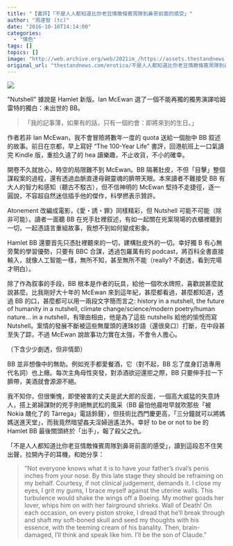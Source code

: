 ```yaml
---
title: "【書評】「不是人人都知道比你老豆情敵條賓周隊到鼻哥前面的感受」"
author: "周達智 (tc)"
date: "2016-10-10T14:14:00"
categories:
  - "情色"
tags: []
topics: []
image: "http://web.archive.org/web/2021im_/https://assets.thestandnews.com/media/photos/nutshell_xX2KB.png"
original_url: "thestandnews.com/erotica/不是人人都知道比你老豆情敵條賓周隊到鼻哥前面的感受"
---
```

![](http://web.archive.org/web/2021im_/https://assets.thestandnews.com/media/photos/nutshell_xX2KB.png)

"Nutshell" 據說是 Hamlet 新版。Ian McEwan 選了一個不能再獨的獨男演譯哈姆雷特的獨白：未出世的 BB。

> 「我的記事薄，如果有的話，只有一個約會：即將來到的生日。」

作者若非 Ian McEwan，我不會冒險將數年一度的 quota 送給一個胎中 BB 叙述的故事。前日在京都，早上寫好 “The 100-Year Life” 書評，回港航班上一口氣讀完 Kindle 版，重拾久違了的 hea 讀樂趣，不止收貨，不小的確幸。

開卷不久就放心，時空的局限難不到 McEwan。BB 隔著肚皮，不但「目擊」整個謀殺案的過程，還有透過血脈直達母親靈魂的臍帶天眼。本來讀者不難接受 BB 有大人的智力和感知（聽古不駁古），但不信神明的 McEwan 堅持不走捷徑，逐一圓說，不容超自然迷信插手他的傑作，科學撚表示贊許。

Atonement 改編成電影，《愛・誘・罪》同樣精彩，但 Nutshell 可能不可能（除非可能）。讀者一面聽 BB 在兇手肚裡叙述，有如一起關在兇案現場的衣櫃裡聽到一切，一起憑語言重組故事，我想不到如何變成影象。

Hamlet BB 還要首先只憑肚裡聽來的一切，建構肚皮外的一切。幸好獨 B 有心無旁騖的學習優勢，只要有 BBC 合謀，透過包羅萬有的 podcast，將百科全書直接輸入，就像人工智能一樣，無所不知，甚至無所不能（really? 不劇透，看到完場才明白）。

除了作為叙事的手段，BB 根本是作者的玩具，給他一個吹水牌照，喜歡說甚麼就說甚麼。比我剛好大十年的 McEwan 來到這年紀，甚麼都看過，甚麼都知道，透過 BB 的口，甚麼都可以用一兩段文字簡而言之: history in a nutshell, the future of humanity in a nutshell, climate change/science/modern poetry/human nature… in a nutshell，有理由相由，他是為了這些 nutshells 給他的愉悅而寫 Nutshell。案情的發展不斷被這些無厘頭的連珠妙語（還很臭口）打斷，在中段甚至失了踪，不過 McEwan 說故事功力實在太強，不會令人擔心。

（下含少少劇透，但非情節）

BB 並非想像中的無助。例如兇手都愛餐酒，它（對不起，BB 忘了度身訂造專用代名詞）也上癮。每次主角母性突發，對添酒欲迎還拒之際，BB 只要伸手拉一下臍帶，美酒就會源源不絕。

我不知你，但很慚愧，即使被害的丈夫是武大郎的反面，一個高大威猛的失意詩人，搭上弟婦謀財的兇手則絕無武松的風采（BB 最怕他晨咁早就吹那些「被 Nokia 醜化了的 Tárrega」電話鈴聲），但技術比西門慶更高，「三分鐘就可以將媽媽送進天堂」，而我竟然暗望姦夫淫婦逍遙法外。幸好 to be or not to be 的 Hamlet BB 最後關頭終於「出手」，報了殺父之仇。

「不是人人都知道比你老豆情敵條賓周隊到鼻哥前面的感受」，讀到這段忍不住笑出聲，拉開內子的耳機，和她分享：

> ”Not everyone knows what it is to have your father’s rival’s penis inches from your nose. By this late stage they should be refraining on my behalf. Courtesy, if not clinical judgement, demands it. I close my eyes, I grit my gums, I brace myself against the uterine walls. This turbulence would shake the wings off a Boeing. My mother goads her lover, whips him on with her fairground shrieks. Wall of Death! On each occasion, on every piston stroke, I dread that he’ll break through and shaft my soft-boned skull and seed my thoughts with his essence, with the teeming cream of his banality. Then, brain-damaged, I’ll think and speak like him. I’ll be the son of Claude.”